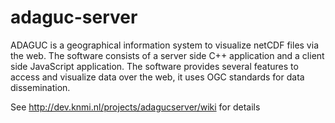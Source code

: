 # adaguc-server
ADAGUC is a geographical information system to visualize netCDF files via the web. The software consists of a server side C++ application and a client side JavaScript application. The software provides several features to access and visualize data over the web, it uses OGC standards for data dissemination.

See http://dev.knmi.nl/projects/adagucserver/wiki for details
